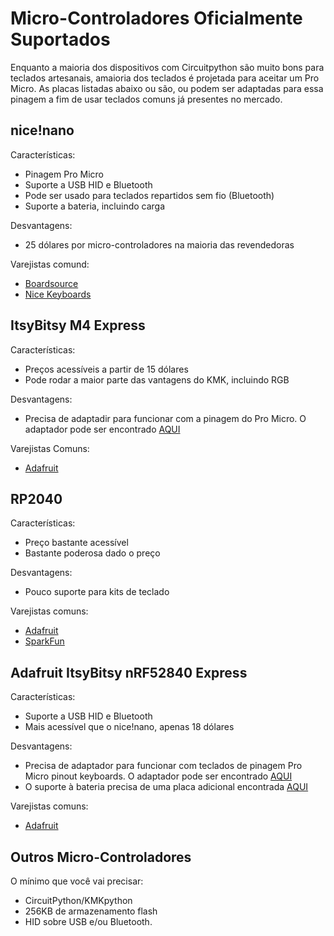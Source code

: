 # Micro-Controladores Oficialmente Suportados

Enquanto a maioria dos dispositivos com Circuitpython são muito bons para
teclados artesanais, amaioria dos teclados é projetada para aceitar um Pro
Micro. As placas listadas abaixo ou são, ou podem ser adaptadas para essa
pinagem a fim de usar teclados comuns já presentes no mercado.

## nice!nano

Características:
- Pinagem Pro Micro
- Suporte a USB HID e Bluetooth
- Pode ser usado para teclados repartidos sem fio (Bluetooth)
- Suporte a bateria, incluindo carga

Desvantagens:
- 25 dólares por micro-controladores na maioria das revendedoras

Varejistas comund:
- [Boardsource](https://boardsource.xyz/store/5f4a1733bbaa5c635b83ed67)
- [Nice Keyboards](https://nicekeyboards.com/nice-nano/)

## ItsyBitsy M4 Express

Características:
- Preços acessíveis a partir de 15 dólares
- Pode rodar a maior parte das vantagens do KMK, incluindo RGB

Desvantagens:
- Precisa de adaptadir para funcionar com a pinagem do Pro Micro. O adaptador
  pode ser encontrado
  [AQUI](https://github.com/KMKfw/kmk_firmware/tree/master/hardware)

Varejistas Comuns:
- [Adafruit](https://www.adafruit.com/product/3800)

## RP2040

Características:
- Preço bastante acessível
- Bastante poderosa dado o preço

Desvantagens:
- Pouco suporte para kits de teclado

Varejistas comuns:
- [Adafruit](https://www.adafruit.com/pico?src=raspberrypi)
- [SparkFun](https://www.sparkfun.com/products/17829?src=raspberrypi)

## Adafruit ItsyBitsy nRF52840 Express

Características:
- Suporte a USB HID e Bluetooth
- Mais acessível que o nice!nano, apenas 18 dólares

Desvantagens:
- Precisa de adaptador para funcionar com teclados de pinagem Pro Micro pinout
  keyboards. O adaptador pode ser encontrado
  [AQUI](https://github.com/KMKfw/kmk_firmware/tree/master/hardware)
- O suporte à bateria precisa de uma placa adicional encontrada
  [AQUI](https://www.adafruit.com/product/2124)

Varejistas comuns:
- [Adafruit](https://www.adafruit.com/product/4481)

## Outros Micro-Controladores

O mínimo que você vai precisar:

- CircuitPython/KMKpython
- 256KB de armazenamento flash
- HID sobre USB e/ou Bluetooth.
